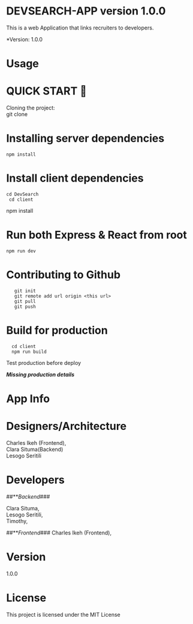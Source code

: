 # DEVSEARCH-APP version 1.0.0
This is a web Application that links recruiters to developers.

*Version: 1.0.0

# Usage
# QUICK START 🚀
 Cloning the project:<br>
      git clone <this url>
  
# Installing server dependencies
    npm install
# Install client dependencies
    cd DevSearch
     cd client
npm install

# Run both Express & React from root
    npm run dev
# Contributing to Github
       git init
       git remote add url origin <this url>
       git pull
       git push
# Build for production
      cd client
      npm run build
Test production before deploy
 
 
 ***Missing production details***

# App Info

# Designers/Architecture
Charles Ikeh (Frontend),<br>
Clara Situma(Backend)<br>
Lesogo Seritili<br>

# Developers
##***Backend*###

Clara Situma,<br>
Lesogo Seritili,<br>
Timothy,<br>

##***Frontend*###
Charles Ikeh (Frontend),<br>

# Version
1.0.0

# License
This project is licensed under the MIT License
